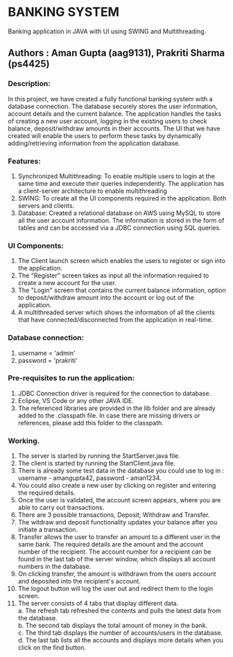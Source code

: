 # BANKING SYSTEM
Banking application in JAVA with UI using SWING and Multithreading.

## Authors : Aman Gupta (aag9131), Prakriti Sharma (ps4425)

### Description:

In this project, we have created a fully functional banking system with a database connection. The database securely stores the user information, account details and the current balance. The application handles the tasks of creating a new user account, logging in the existing users to check balance, deposit/withdraw amounts in their accounts. The UI that we have created will enable the users to perform these tasks by dynamically adding/retrieving information from the application database.

### Features:

1. Synchronized Multithreading: To enable multiple users to login at the same time and execute their queries independently. The application has a client-server architecture to enable multithreading
2. SWING: To create all the UI components required in the application. Both servers and clients.
3. Database: Created a relational database on AWS using MySQL to store all the user account information. The information is stored in the form of tables and can be accessed via a JDBC connection using SQL queries.

### UI Components:

1. The Client launch screen which enables the users to register or sign into the application.
2. The "Register" screen takes as input all the information required to create a new account for the user.
3. The "Login" screen that contains the current balance information, option to deposit/withdraw amount into the account or log out of the application. 
4. A multithreaded server which shows the information of all the clients that have connected/disconnected from the application in real-time.

### Database connection:

1. username = 'admin'
2. password = 'prakriti'

### Pre-requisites to run the application:

1. JDBC Connection driver is required for the connection to database.
2. Eclipse, VS Code or any other JAVA IDE.
3. The referenced libraries are provided in the lib folder and are already added to the .classpath file. In case there are missing drivers or references, please add this folder to the classpath.

### Working.

1. The server is started by running the StartServer.java file.
2. The client is started by running the StartClient.java file.
3. There is already some test data in the database you could use to log in : username - amangupta42, password - aman1234.
4. You could also create a new user by clicking on register and entering the required details.
5. Once the user is validated, the account screen appears, where you are able to carry out transactions.
6. There are 3 possible transactions, Deposit, Withdraw and Transfer.
7. The witdraw and deposit functionality updates your balance after you initiate a transaction.
8. Transfer allows the user to transfer an amount to a different user in the same bank. The required details are the amount and the account number of the recipient. The account number for a recipient can be found in the last tab of the server window, which displays all account numbers in the database.  
9. On clicking transfer, the amount is withdrawn from the users account and deposited into the recipient's account.
10. The logout button will log the user out and redirect them to the login screen.
11. The server consists of 4 tabs that display different data.  
a. The refresh tab refreshed the contents and pulls the latest data from the database.  
b. The second tab displays the total amount of money in the bank.  
c. The third tab displays the number of accounts/users in the database.  
d. The last tab lists all the accounts and displays more details when you click on the find button.  
